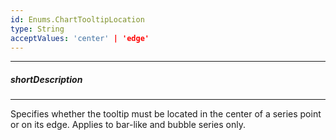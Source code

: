 ```yaml
---
id: Enums.ChartTooltipLocation
type: String
acceptValues: 'center' | 'edge'
---
```

---
##### shortDescription
<!-- Description goes here -->

---
<!-- Description goes here -->
Specifies whether the tooltip must be located in the center of a series point or on its edge. Applies to bar-like and bubble series only.